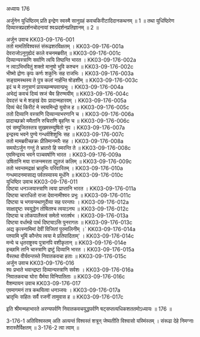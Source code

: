 अध्यायः 176

अर्जुनेन युधिष्ठिरम् प्रति इन्द्रेण स्वस्मै सानुग्रहं कवचकिरीटादिदानकथनम् ॥ 1 ॥ तथा युधिष्ठिरेण दिव्यास्त्रप्रदर्शनचोदनायां श्वःप्रदर्शनप्रतिज्ञानम् ॥ 2 ॥

अर्जुन उवाच 	KK03-09-176-001  
ततो मामतिविश्वस्तं संरूढशरविक्षतम् ।	KK03-09-176-001a  
देवराजोऽनुगृह्येदं काले वचनमब्रवीत् ॥	KK03-09-176-001c  
दिव्यान्यस्त्राणि सर्वाणि त्वयि तिष्ठन्ति भारत ।	KK03-09-176-002a  
न त्वाऽभिभवितुं शक्तो मानुषो भुवि कश्चन ॥	KK03-09-176-002c  
भीष्मो द्रोणः कृपः कर्णः शकुनिः सह राजभिः ।	KK03-09-176-003a  
सङ्ग्रामस्थस्य ते पुत्र कलां नार्हन्ति षोडशीम् ॥	KK03-09-176-003c  
इदं च मे तनुत्राणं प्रायच्छन्मघवान्प्रभुः ।	KK03-09-176-004a  
अभेद्यं कवचं दिव्यं स्रजं चैव हिरण्मयीम् ॥	KK03-09-176-004c  
देवदत्तं च मे शङ्खं देवः प्रादान्महारवम् ।	KK03-09-176-005a  
दिव्यं चेदं किरीटं मे स्वयमिन्द्रो युयोज ह ॥	KK03-09-176-005c  
ततो दिव्यानि वस्त्राणि दिव्यान्याभरणानि च ।	KK03-09-176-006a  
प्रादाच्छक्रो ममैतानि रुचिराणि बृहन्ति च ॥	KK03-09-176-006c  
एवं सम्पूजितस्तत्र सुखमस्म्युषितो नृप ।	KK03-09-176-007a  
इन्द्रस्य भवने पुण्ये गन्धर्वशिशुभिः सह ॥	KK03-09-176-007c  
ततो मामब्रवीच्छक्रः प्रीतिमानमरैः सह ।	KK03-09-176-008a  
समयोऽर्जुन गन्तुं ते भ्रातरो हि स्मरन्ति ते ॥	KK03-09-176-008c  
एवमिन्द्रस्य भवने पञ्चवर्षाणि भारत ।	KK03-09-176-009a  
उषितानि मया राजन्स्मरता द्यूतजं कलिम् ॥	KK03-09-176-009c  
ततो भवन्तमद्राक्षं भ्रातृभिः परिवारितम् ।	KK03-09-176-010a  
गन्धमादनमासाद्य पर्वतस्यास्य मूर्धनि ॥	KK03-09-176-010c  
युधिष्ठिर उवाच 	KK03-09-176-011  
दिष्ट्या धनञ्जयास्त्राणि त्वया प्राप्तानि भारत ।	KK03-09-176-011a  
दिष्ट्या चाराधितो राजा देवानामीश्वरः प्रभुः ॥	KK03-09-176-011c  
दिष्ट्या च भगवन्स्थाणुर्देव्या सह परन्तपः ।	KK03-09-176-012a  
साक्षाद्दृष्टः स्वयुद्धेन तोषितश्च त्वयाऽनघ ॥	KK03-09-176-012c  
दिष्ट्या च लोकपालैस्त्वं समेतो भरतर्षभ ।	KK03-09-176-013a  
दिष्ट्या वर्धामहे पार्थ दिष्ट्याऽसि पुनरागतः ॥	KK03-09-176-013c  
अद्य कृत्स्नामिमां देवीं विजितां पुरमालिनीम् ।`	KK03-09-176-014a  
पश्यामि भूमिं कौन्तेय त्वया मे प्रतिपादिताम्' ।	KK03-09-176-014c  
मन्ये च धृतराष्ट्रस्य पुत्रानपि वशीकृतान् ॥	KK03-09-176-014e  
इच्छामि तानि चास्त्राणि द्रष्टुं दिव्यानि भारत ।	KK03-09-176-015a  
यैस्तथा वीर्यवन्तस्ते निवातकवचा हताः ॥	KK03-09-176-015c  
अर्जुन उवाच 	KK03-09-176-016  
श्वः प्रभाते भवान्द्रष्टा दिव्यान्यस्त्राणि सर्वशः ।	KK03-09-176-016a  
निवातकवचा घोरा यैर्मया विनिपातिताः ॥	KK03-09-176-016c  
वैशम्पायन उवाच 	KK03-09-176-017  
एवमागमनं तत्र कथयित्वा धनञ्जयः ।	KK03-09-176-017a  
भ्रातृभिः सहितः सर्वै रजनीं तामुवास ह ॥	KK03-09-176-017c  

इति श्रीमन्महाभारते अरण्यपर्वणि निवातकवचयुद्धपर्वणि षट्सप्तत्यधिकशततमोऽध्यायः ॥ 176 ॥

3-176-1 अतिविश्वस्तम् अति अत्यन्तं विश्वस्तं शत्रून् जेष्यतीति विश्वासो यस्मिंस्तम् । संरूढा देहे निमग्नाः शरास्तैर्विक्षतम् ॥ 3-176-2 त्वा त्वाम् ॥
